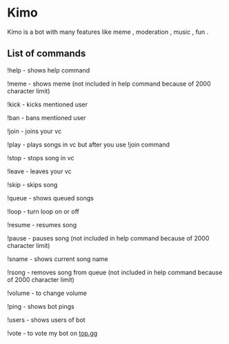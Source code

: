 # Kimo

Kimo is a bot with many features like meme , moderation , music , fun .

## List of commands

!help - shows help command

!meme - shows meme (not included in help command because of 2000 character limit)

!kick - kicks mentioned user

!ban - bans mentioned user

!join - joins your vc

!play - plays songs in vc but after you use !join command

!stop - stops song in vc

!leave - leaves your vc

!skip - skips song

!queue - shows queued songs

!loop - turn loop on or off

!resume - resumes song

!pause - pauses song (not included in help command because of 2000 character limit)

!sname - shows current song name

!rsong - removes song from queue (not included in help command because of 2000 character limit)

!volume - to change volume

!ping - shows bot pings

!users - shows users of bot

!vote - to vote my bot on [top.gg](https://top.gg/bot/788330205185703967/vote)
